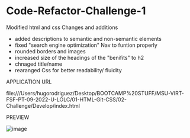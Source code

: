# Code-Refactor-Challenge-1
Modified html and css
Changes and additions
- added descriptions to semantic and non-semantic elements
- fixed "search engine optimization" Nav to funtion properly
- rounded borders and images
- increased size of the headings of the "benifits" to h2
- chnaged title/name
- rearanged Css for better readability/ fluidity

APPLICATION URL

file:///Users/hugorodriguez/Desktop/BOOTCAMP%20STUFF/MSU-VIRT-FSF-PT-09-2022-U-LOLC/01-HTML-Git-CSS/02-Challenge/Develop/index.html

PREVIEW

![image](https://user-images.githubusercontent.com/111612523/190932260-998f3673-06c1-4608-84fd-d9364ce3a2dc.png)
